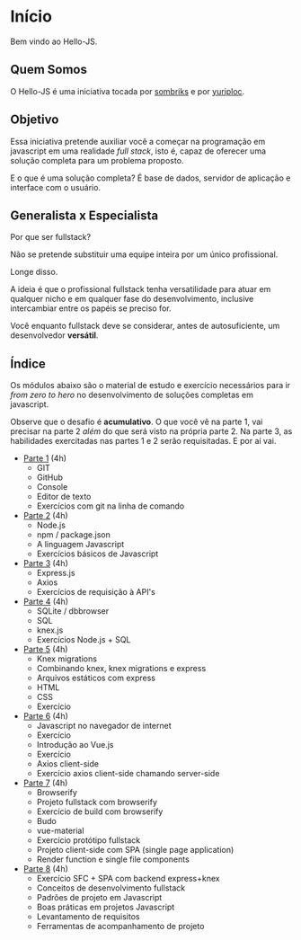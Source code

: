 # Início

Bem vindo ao Hello-JS.

## Quem Somos

O Hello-JS é uma iniciativa tocada por [sombriks](https://sombriks.com.br) e
por [yuriploc](https://twitter.com/yuriploc).

## Objetivo

Essa iniciativa pretende auxiliar você a começar na
programação em javascript em uma realidade *full stack*, isto é, capaz de
oferecer uma solução completa para um problema proposto.

E o que é uma solução completa? É base de dados, servidor de aplicação e
interface com o usuário.

## Generalista x Especialista

Por que ser fullstack? 

Não se pretende substituir uma equipe inteira por um único profissional.

Longe disso.

A ideia é que o profissional fullstack tenha versatilidade para atuar em 
qualquer nicho e em qualquer fase do desenvolvimento, inclusive intercambiar
entre os papéis se preciso for.

Você enquanto fullstack deve se considerar, antes de autosuficiente, um 
desenvolvedor **versátil**.

## Índice

Os módulos abaixo são o material de estudo e exercício necessários para ir
*from zero to hero* no desenvolvimento de soluções completas em javascript.

Observe que o desafio é **acumulativo**. O que você vê na parte 1, vai precisar 
na parte 2 *além* do que será visto na própria parte 2. Na parte 3, as 
habilidades exercitadas nas partes 1 e 2 serão requisitadas. E por aí vai.

- [Parte 1](/parte-1) (4h)
  - GIT
  - GitHub
  - Console
  - Editor de texto
  - Exercícios com git na linha de comando
- [Parte 2](/parte-2) (4h)
  - Node.js
  - npm / package.json
  - A linguagem Javascript
  - Exercícios básicos de Javascript
- [Parte 3](/parte-3) (4h)
  - Express.js
  - Axios
  - Exercícios de requisição à API's
- [Parte 4](/parte-4) (4h)   
  - SQLite / dbbrowser
  - SQL
  - knex.js
  - Exercícios Node.js + SQL
- [Parte 5](/parte-5) (4h)
  - Knex migrations
  - Combinando knex, knex migrations e express
  - Arquivos estáticos com express
  - HTML
  - CSS
  - Exercício
- [Parte 6](/parte-6) (4h)
  - Javascript no navegador de internet
  - Exercício
  - Introdução ao Vue.js
  - Exercício
  - Axios client-side
  - Exercício axios client-side chamando server-side
- [Parte 7](/parte-7) (4h)
  - Browserify
  - Projeto fullstack com browserify
  - Exercício de build com browserify
  - Budo
  - vue-material
  - Exercício protótipo fullstack
  - Projeto client-side com SPA (single page application)
  - Render function e single file components
- [Parte 8](/parte-8) (4h)  
  - Exercício SFC + SPA com backend express+knex
  - Conceitos de desenvolvimento fullstack
  - Padrões de projeto em Javascript
  - Boas práticas em projetos Javascript
  - Levantamento de requisitos
  - Ferramentas de acompanhamento de projeto
